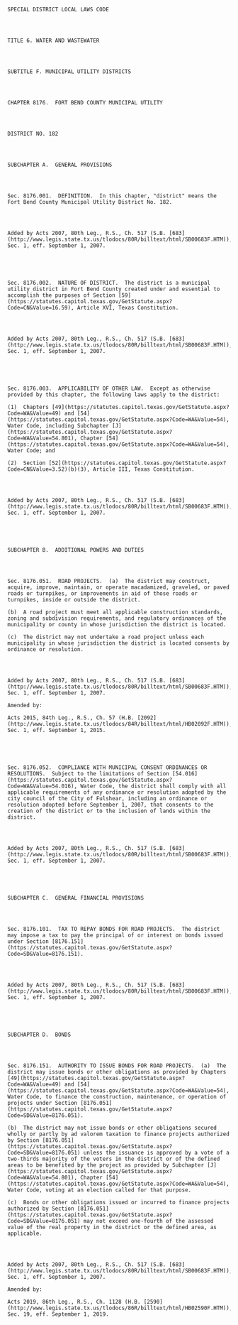 ﻿
    
    
    	
    					
    
    
    SPECIAL DISTRICT LOCAL LAWS CODE
    
      
    
    
    TITLE 6. WATER AND WASTEWATER
    
      
    
    
    SUBTITLE F. MUNICIPAL UTILITY DISTRICTS
    
      
    
    
    CHAPTER 8176.  FORT BEND COUNTY MUNICIPAL UTILITY
    
      
    
    
    DISTRICT NO. 182
    
      
    
    
    SUBCHAPTER A.  GENERAL PROVISIONS
    
      
    
    
    Sec. 8176.001.  DEFINITION.  In this chapter, "district" means the Fort Bend County Municipal Utility District No. 182.
    
    
    
    
    Added by Acts 2007, 80th Leg., R.S., Ch. 517 (S.B. [683](http://www.legis.state.tx.us/tlodocs/80R/billtext/html/SB00683F.HTM)), Sec. 1, eff. September 1, 2007.
    
    
    
    
    
    Sec. 8176.002.  NATURE OF DISTRICT.  The district is a municipal utility district in Fort Bend County created under and essential to accomplish the purposes of Section [59](https://statutes.capitol.texas.gov/GetStatute.aspx?Code=CN&Value=16.59), Article XVI, Texas Constitution.
    
    
    
    
    Added by Acts 2007, 80th Leg., R.S., Ch. 517 (S.B. [683](http://www.legis.state.tx.us/tlodocs/80R/billtext/html/SB00683F.HTM)), Sec. 1, eff. September 1, 2007.
    
    
    
    
    
    Sec. 8176.003.  APPLICABILITY OF OTHER LAW.  Except as otherwise provided by this chapter, the following laws apply to the district:
    
    (1)  Chapters [49](https://statutes.capitol.texas.gov/GetStatute.aspx?Code=WA&Value=49) and [54](https://statutes.capitol.texas.gov/GetStatute.aspx?Code=WA&Value=54), Water Code, including Subchapter [J](https://statutes.capitol.texas.gov/GetStatute.aspx?Code=WA&Value=54.801), Chapter [54](https://statutes.capitol.texas.gov/GetStatute.aspx?Code=WA&Value=54), Water Code; and
    
    (2)  Section [52](https://statutes.capitol.texas.gov/GetStatute.aspx?Code=CN&Value=3.52)(b)(3), Article III, Texas Constitution.
    
    
    
    
    Added by Acts 2007, 80th Leg., R.S., Ch. 517 (S.B. [683](http://www.legis.state.tx.us/tlodocs/80R/billtext/html/SB00683F.HTM)), Sec. 1, eff. September 1, 2007.
    
    
    
    
    
    SUBCHAPTER B.  ADDITIONAL POWERS AND DUTIES
    
      
    
    
    Sec. 8176.051.  ROAD PROJECTS.  (a)  The district may construct, acquire, improve, maintain, or operate macadamized, graveled, or paved roads or turnpikes, or improvements in aid of those roads or turnpikes, inside or outside the district.
    
    (b)  A road project must meet all applicable construction standards, zoning and subdivision requirements, and regulatory ordinances of the municipality or county in whose jurisdiction the district is located.
    
    (c)  The district may not undertake a road project unless each municipality in whose jurisdiction the district is located consents by ordinance or resolution.
    
    
    
    
    Added by Acts 2007, 80th Leg., R.S., Ch. 517 (S.B. [683](http://www.legis.state.tx.us/tlodocs/80R/billtext/html/SB00683F.HTM)), Sec. 1, eff. September 1, 2007.
    
    Amended by: 
    
    Acts 2015, 84th Leg., R.S., Ch. 57 (H.B. [2092](http://www.legis.state.tx.us/tlodocs/84R/billtext/html/HB02092F.HTM)), Sec. 1, eff. September 1, 2015.
    
    
    
    
    
    Sec. 8176.052.  COMPLIANCE WITH MUNICIPAL CONSENT ORDINANCES OR RESOLUTIONS.  Subject to the limitations of Section [54.016](https://statutes.capitol.texas.gov/GetStatute.aspx?Code=WA&Value=54.016), Water Code, the district shall comply with all applicable requirements of any ordinance or resolution adopted by the city council of the City of Fulshear, including an ordinance or resolution adopted before September 1, 2007, that consents to the creation of the district or to the inclusion of lands within the district.
    
    
    
    
    Added by Acts 2007, 80th Leg., R.S., Ch. 517 (S.B. [683](http://www.legis.state.tx.us/tlodocs/80R/billtext/html/SB00683F.HTM)), Sec. 1, eff. September 1, 2007.
    
    
    
    
    
    SUBCHAPTER C.  GENERAL FINANCIAL PROVISIONS
    
      
    
    
    Sec. 8176.101.  TAX TO REPAY BONDS FOR ROAD PROJECTS.  The district may impose a tax to pay the principal of or interest on bonds issued under Section [8176.151](https://statutes.capitol.texas.gov/GetStatute.aspx?Code=SD&Value=8176.151).
    
    
    
    
    Added by Acts 2007, 80th Leg., R.S., Ch. 517 (S.B. [683](http://www.legis.state.tx.us/tlodocs/80R/billtext/html/SB00683F.HTM)), Sec. 1, eff. September 1, 2007.
    
    
    
    
    
    SUBCHAPTER D.  BONDS
    
      
    
    
    Sec. 8176.151.  AUTHORITY TO ISSUE BONDS FOR ROAD PROJECTS.  (a)  The district may issue bonds or other obligations as provided by Chapters [49](https://statutes.capitol.texas.gov/GetStatute.aspx?Code=WA&Value=49) and [54](https://statutes.capitol.texas.gov/GetStatute.aspx?Code=WA&Value=54), Water Code, to finance the construction, maintenance, or operation of projects under Section [8176.051](https://statutes.capitol.texas.gov/GetStatute.aspx?Code=SD&Value=8176.051).
    
    (b)  The district may not issue bonds or other obligations secured wholly or partly by ad valorem taxation to finance projects authorized by Section [8176.051](https://statutes.capitol.texas.gov/GetStatute.aspx?Code=SD&Value=8176.051) unless the issuance is approved by a vote of a two-thirds majority of the voters in the district or of the defined areas to be benefited by the project as provided by Subchapter [J](https://statutes.capitol.texas.gov/GetStatute.aspx?Code=WA&Value=54.801), Chapter [54](https://statutes.capitol.texas.gov/GetStatute.aspx?Code=WA&Value=54), Water Code, voting at an election called for that purpose. 
    
    (c)  Bonds or other obligations issued or incurred to finance projects authorized by Section [8176.051](https://statutes.capitol.texas.gov/GetStatute.aspx?Code=SD&Value=8176.051) may not exceed one-fourth of the assessed value of the real property in the district or the defined area, as applicable.
    
    
    
    
    Added by Acts 2007, 80th Leg., R.S., Ch. 517 (S.B. [683](http://www.legis.state.tx.us/tlodocs/80R/billtext/html/SB00683F.HTM)), Sec. 1, eff. September 1, 2007.
    
    Amended by: 
    
    Acts 2019, 86th Leg., R.S., Ch. 1128 (H.B. [2590](http://www.legis.state.tx.us/tlodocs/86R/billtext/html/HB02590F.HTM)), Sec. 19, eff. September 1, 2019.
    
    
    
    
    				
